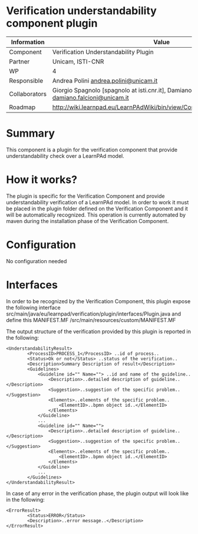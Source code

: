 Verification understandability component plugin
====================

Information   | Value
------------- | --------
Component     | Verification Understandability Plugin
Partner       | Unicam, ISTI-CNR
WP            | 4
Responsible   | Andrea Polini <andrea.polini@unicam.it>
Collaborators | Giorgio Spagnolo [spagnolo at isti.cnr.it],  Damiano Falcioni <damiano.falcioni@unicam.it> 
Roadmap       | http://wiki.learnpad.eu/LearnPAdWiki/bin/view/Component/Model+Verification

# Summary
This component is a plugin for the verification component that provide understandability check over a LearnPAd model.

# How it works?
The plugin is specific for the Verification Component and provide understandability verification of a LearnPAd model. In order to work it must be placed in the plugin folder defined on the Verification Component and it will be automatically recognized.
This operation is currently automated by maven during the installation phase of the Verification Component.

# Configuration
No configuration needed

# Interfaces
In order to be recognized by the Verification Component, this plugin expose the following interface src/main/java/eu/learnpad/verification/plugin/interfaces/Plugin.java 
and define this MANIFEST.MF /src/main/resources/custom/MANIFEST.MF

The output structure of the verification provided by this plugin is reported in the following:

	<UnderstandabilityResult>
   			<ProcessID>PROCESS_1</ProcessID> ..id of process..
			<Status>Ok or not</Status> ..status of the verification..
			<Description>Summary Description of result</Description>
			<Guidelines>
				<Guideline id="" Name=""> ..id and name of the guideline..
					<Description>..detailed description of guideline..</Description>
					<Suggestion>..suggestion of the specific problem..</Suggestion>
					<Elements>..elements of the specific problem..
						<ElementID>..bpmn object id..</ElementID>
					</Elements>
				</Guideline>
				...
				<Guideline id="" Name="">
					<Description>..detailed description of guideline..</Description>
					<Suggestion>..suggestion of the specific problem..</Suggestion>
					<Elements>..elements of the specific problem..
						<ElementID>..bpmn object id..</ElementID>
					</Elements>
				</Guideline>	
				...		
			</Guidelines>
	</UnderstandabilityResult>

In case of any error in the verification phase, the plugin output will look like in the following:

	<ErrorResult>
			<Status>ERROR</Status>
			<Description>..error message..</Description>
	</ErrorResult>